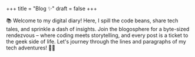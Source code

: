 +++
title = "Blog ✨"
draft = false
+++

📚 Welcome to my digital diary! Here, I spill the code beans, share tech tales, and sprinkle a dash of insights. Join the blogosphere for a byte-sized rendezvous – where coding meets storytelling, and every post is a ticket to the geek side of life. Let's journey through the lines and paragraphs of my tech adventures! 🚀📖